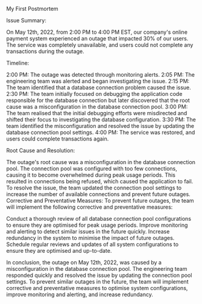 My First Postmortem


Issue Summary: 

On May 12th, 2022, from 2:00 PM to 4:00 PM EST, our company's online payment system experienced an outage that impacted 30% of our users. The service was completely unavailable, and users could not complete any transactions during the outage.

Timeline:

2:00 PM: The outage was detected through monitoring alerts.
2:05 PM: The engineering team was alerted and began investigating the issue.
2:15 PM: The team identified that a database connection problem caused the issue.
2:30 PM: The team initially focused on debugging the application code responsible for the database connection but later discovered that the root cause was a misconfiguration in the database connection pool.
3:00 PM: The team realised that the initial debugging efforts were misdirected and shifted their focus to investigating the database configuration.
3:30 PM: The team identified the misconfiguration and resolved the issue by updating the database connection pool settings.
4:00 PM: The service was restored, and users could complete transactions again.

Root Cause and Resolution: 

The outage's root cause was a misconfiguration in the database connection pool. The connection pool was configured with too few connections, causing it to become overwhelmed during peak usage periods. This resulted in connections being refused, which caused the application to fail.
To resolve the issue, the team updated the connection pool settings to increase the number of available connections and prevent future outages.
Corrective and Preventative Measures: To prevent future outages, the team will implement the following corrective and preventative measures:

Conduct a thorough review of all database connection pool configurations to ensure they are optimised for peak usage periods.
Improve monitoring and alerting to detect similar issues in the future quickly.
Increase redundancy in the system to minimise the impact of future outages.
Schedule regular reviews and updates of all system configurations to ensure they are optimised and up-to-date.

In conclusion, the outage on May 12th, 2022, was caused by a misconfiguration in the database connection pool. The engineering team responded quickly and resolved the issue by updating the connection pool settings. To prevent similar outages in the future, the team will implement corrective and preventative measures to optimise system configurations, improve monitoring and alerting, and increase redundancy.

